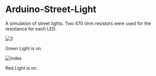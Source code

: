 # Arduino-Street-Light

A simulation of street lights. Two 470 ohm resistors were used for the resistance for each LED.

![2](https://user-images.githubusercontent.com/44485548/63138112-1be5cf00-bfa7-11e9-8ceb-b76ce37fa4b2.jpg)

Green Light is on. 


![index](https://user-images.githubusercontent.com/44485548/63138127-3c158e00-bfa7-11e9-90f3-341396cb4fb6.jpg)

Red Light is on.


